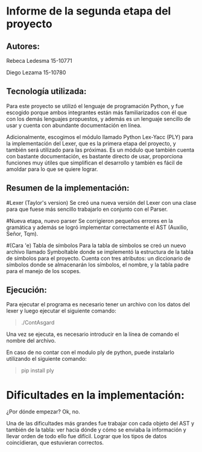 # Informe de la segunda etapa del proyecto

## Autores:

Rebeca Ledesma 15-10771

Diego Lezama 15-10780

## Tecnología utilizada:

Para este proyecto se utilizó el lenguaje de programación Python, y fue escogido porque ambos integrantes
están más familiarizados con él que con los demás lenguajes propuestos, y además es un lenguaje sencillo de usar y cuenta con abundante documentación en línea. 

Adicionalmente, escogimos el módulo llamado Python Lex-Yacc (PLY) para la implementación del Lexer, que es la primera etapa del proyecto, y también será utilizado para las próximas. Es un módulo que también cuenta con bastante documentación, es bastante directo de usar, proporciona funciones muy útiles que simplifican el desarrollo y también es fácil de amoldar para lo que se quiere lograr.

## Resumen de la implementación:

#Lexer (Taylor's version)
Se creó una nueva versión del Lexer con una clase  para que fuese más sencillo trabajarlo en conjunto con el Parser.

#Nueva etapa, nuevo parser
Se corrigieron pequeños errores en la gramática y además se logró implementar correctamente el AST (Auxilio, Señor, Tqm). 

#(Cara 'e) Tabla de símbolos
Para la tabla de símbolos se creó un nuevo archivo llamado Symboltable donde se implementó la estructura de la tabla de 
símbolos para el proyecto. Cuenta con tres atributos: un diccionario de símbolos donde se almacenarán los símbolos,
el nombre, y la tabla padre para el manejo de los scopes.

## Ejecución:

Para ejecutar el programa es necesario tener un archivo con los datos del lexer y luego ejecutar el siguiente comando:

>./ContAsgard

Una vez se ejecuta, es necesario introducir en la línea de comando el nombre del archivo.

En caso de no contar con el modulo ply de python, puede instalarlo utilizando el siguiente comando:

>pip install ply

# Dificultades en la implementación:

¿Por dónde empezar? Ok, no.

Una de las dificultades más grandes fue trabajar con cada objeto del AST y también de la tabla: ver hacia dónde y cómo
se enviaba la información y llevar orden de todo ello fue difícil. Lograr que los tipos de datos coincidieran, que estuvieran
correctos. 

